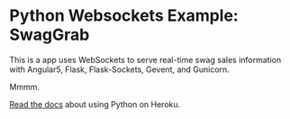 # Python Websockets Example: SwagGrab

This is a app uses WebSockets to serve real-time swag sales information
with Angular5, Flask, Flask-Sockets, Gevent, and Gunicorn.

Mmmm.

[Read the docs](https://devcenter.heroku.com/articles/python-websockets) about using Python on Heroku.